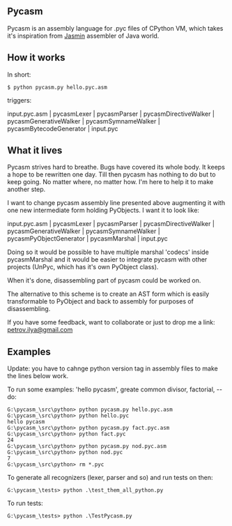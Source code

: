 Pycasm
------

Pycasm is an assembly language for .pyc files of CPython VM, which takes it's inspiration from [Jasmin](http://jasmin.sourceforge.net/) assembler of Java world.

How it works
------------

In short:

```
$ python pycasm.py hello.pyc.asm
```
triggers:

input.pyc.asm | pycasmLexer | pycasmParser | pycasmDirectiveWalker | pycasmGenerativeWalker | pycasmSymnameWalker | pycasmBytecodeGenerator | input.pyc

What it lives
-------------

Pycasm strives hard to breathe. Bugs have covered its whole body. It keeps a hope to be rewritten one day. Till then pycasm has nothing to do but to keep going. No matter where, no matter how. I'm here to help it to make another step.

I want to change pycasm assembly line presented above augmenting it with one new intermediate form holding PyObjects. I want it to look like:

input.pyc.asm | pycasmLexer | pycasmParser | pycasmDirectiveWalker | pycasmGenerativeWalker | pycasmSymnameWalker | pycasmPyObjectGenerator | pycasmMarshal | input.pyc

Doing so it would be possible to have multiple marshal 'codecs' inside pycasmMarshal and it would be easier to integrate pycasm with other projects (UnPyc, which has it's own PyObject class).

When it's done, disassembling part of pycasm could be worked on.

The alternative to this scheme is to create an AST form which is easily transformable to PyObject and back to assembly for purposes of disassembling.


If you have some feedback, want to collaborate or just to drop me a link:
petrov.ilya@gmail.com

Examples
--------
 Update: you have to cahnge python version tag in assembly files to make the lines below work.

 To run some examples: 'hello pycasm', greate common divisor, factorial, -- do:
 ```
 G:\pycasm_\src\python> python pycasm.py hello.pyc.asm
 G:\pycasm_\src\python> python hello.pyc
 hello pycasm
 G:\pycasm_\src\python> python pycasm.py fact.pyc.asm
 G:\pycasm_\src\python> python fact.pyc
 24
 G:\pycasm_\src\python> python pycasm.py nod.pyc.asm
 G:\pycasm_\src\python> python nod.pyc
 7
 G:\pycasm_\src\python> rm *.pyc
 ```
 To generate all recognizers (lexer, parser and so) and run tests on then:
 ```
 G:\pycasm_\tests> python .\test_them_all_python.py
 ```
 To run tests:
 ```
 G:\pycasm_\tests> python .\TestPycasm.py
 ```
